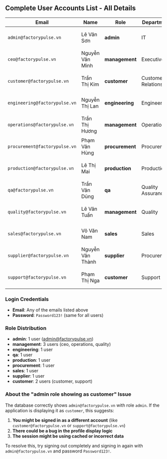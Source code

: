 

## **Complete User Accounts List - All Details**

| **Email**                     | **Name**         | **Role**        | **Department**     | **Status** | **UUID**                               | **Created**         |
| ----------------------------- | ---------------- | --------------- | ------------------ | ---------- | -------------------------------------- | ------------------- |
| `admin@factorypulse.vn`       | Lê Văn Sơn       | **admin**       | IT                 | active     | `550e8400-e29b-41d4-a716-446655440012` | 2025-08-28 10:23:20 |
| `ceo@factorypulse.vn`         | Nguyễn Văn Minh  | **management**  | Executive          | active     | `550e8400-e29b-41d4-a716-446655440002` | 2025-08-28 10:23:20 |
| `customer@factorypulse.vn`    | Trần Thị Kim     | **customer**    | Customer Relations | active     | `550e8400-e29b-41d4-a716-446655440011` | 2025-08-28 10:23:20 |
| `engineering@factorypulse.vn` | Nguyễn Thị Lan   | **engineering** | Engineering        | active     | `550e8400-e29b-41d4-a716-446655440006` | 2025-08-28 10:23:20 |
| `operations@factorypulse.vn`  | Trần Thị Hương   | **management**  | Operations         | active     | `550e8400-e29b-41d4-a716-446655440003` | 2025-08-28 10:23:20 |
| `procurement@factorypulse.vn` | Phạm Văn Hùng    | **procurement** | Procurement        | active     | `550e8400-e29b-41d4-a716-446655440005` | 2025-08-28 10:23:20 |
| `production@factorypulse.vn`  | Lê Thị Mai       | **production**  | Production         | active     | `550e8400-e29b-41d4-a716-446655440008` | 2025-08-28 10:23:20 |
| `qa@factorypulse.vn`          | Trần Văn Dũng    | **qa**          | Quality Assurance  | active     | `550e8400-e29b-41d4-a716-446655440007` | 2025-08-28 10:23:20 |
| `quality@factorypulse.vn`     | Lê Văn Tuấn      | **management**  | Quality            | active     | `550e8400-e29b-41d4-a716-446655440004` | 2025-08-28 10:23:20 |
| `sales@factorypulse.vn`       | Võ Văn Nam       | **sales**       | Sales              | active     | `550e8400-e29b-41d4-a716-446655440009` | 2025-08-28 10:23:20 |
| `supplier@factorypulse.vn`    | Nguyễn Văn Thành | **supplier**    | Procurement        | active     | `550e8400-e29b-41d4-a716-446655440010` | 2025-08-28 10:23:20 |
| `support@factorypulse.vn`     | Phạm Thị Nga     | **customer**    | Support            | active     | `550e8400-e29b-41d4-a716-446655440013` | 2025-08-28 10:23:20 |

### **Login Credentials**
- **Email**: Any of the emails listed above
- **Password**: `Password123!` (same for all users)

### **Role Distribution**
- **admin**: 1 user (admin@factorypulse.vn)
- **management**: 3 users (ceo, operations, quality)
- **engineering**: 1 user
- **qa**: 1 user
- **production**: 1 user
- **procurement**: 1 user
- **sales**: 1 user
- **supplier**: 1 user
- **customer**: 2 users (customer, support)

### **About the "admin role showing as customer" Issue**
The database correctly shows `admin@factorypulse.vn` with role `admin`. If the application is displaying it as `customer`, this suggests:

1. **You might be signed in as a different account** (like `customer@factorypulse.vn` or `support@factorypulse.vn`)
2. **There could be a bug in the profile display logic**
3. **The session might be using cached or incorrect data**

To resolve this, try signing out completely and signing in again with `admin@factorypulse.vn` and password `Password123!`.